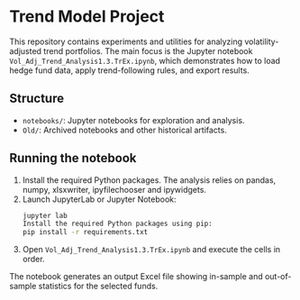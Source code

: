 # Trend Model Project

This repository contains experiments and utilities for analyzing volatility-adjusted trend portfolios. The main focus is the Jupyter notebook `Vol_Adj_Trend_Analysis1.3.TrEx.ipynb`, which demonstrates how to load hedge fund data, apply trend-following rules, and export results.

## Structure

- `notebooks/`: Jupyter notebooks for exploration and analysis.
- `Old/`: Archived notebooks and other historical artifacts.

## Running the notebook

1. Install the required Python packages. The analysis relies on pandas, numpy, xlsxwriter, ipyfilechooser and ipywidgets.
2. Launch JupyterLab or Jupyter Notebook:
   ```bash
   jupyter lab
   Install the required Python packages using pip:
   pip install -r requirements.txt
   ```
3. Open `Vol_Adj_Trend_Analysis1.3.TrEx.ipynb` and execute the cells in order.

The notebook generates an output Excel file showing in-sample and out-of-sample statistics for the selected funds.
